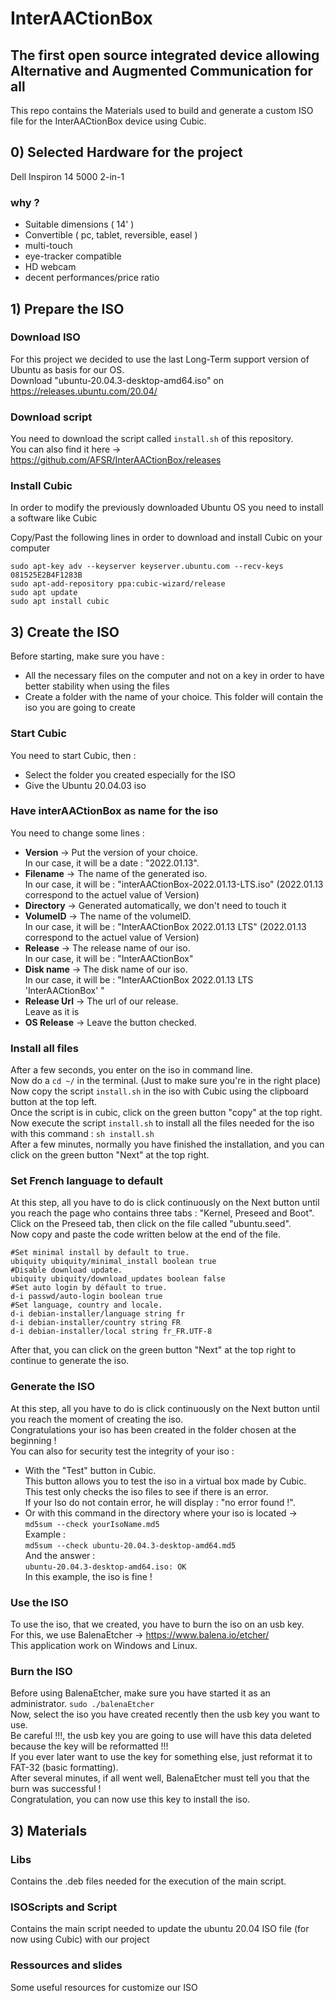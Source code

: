 # InterAACtionBox
## The first open source integrated device allowing Alternative and Augmented Communication for all

This repo contains the Materials used to build and generate a custom ISO file for the InterAACtionBox device using Cubic. 

## 0) Selected Hardware for the project
Dell Inspiron 14 5000 2-in-1
### why ?
- Suitable dimensions ( 14' )
- Convertible ( pc, tablet, reversible, easel )
- multi-touch
- eye-tracker compatible
- HD webcam
- decent performances/price ratio

## 1) Prepare the ISO

### Download ISO
For this project we decided to use the last Long-Term support version of Ubuntu as basis for our OS.<br>
Download "ubuntu-20.04.3-desktop-amd64.iso" on https://releases.ubuntu.com/20.04/

### Download script
You need to download the script called ``` install.sh ``` of this repository.<br>
You can also find it here -> https://github.com/AFSR/InterAACtionBox/releases

### Install Cubic
In order to modify the previously downloaded Ubuntu OS you need to install a software like Cubic

Copy/Past the following lines in order to download and install Cubic on your computer
```
sudo apt-key adv --keyserver keyserver.ubuntu.com --recv-keys 081525E2B4F1283B
sudo apt-add-repository ppa:cubic-wizard/release
sudo apt update
sudo apt install cubic
```

## 3) Create the ISO

Before starting, make sure you have :
* All the necessary files on the computer and not on a key in order to have better stability when using the files
* Create a folder with the name of your choice. This folder will contain the iso you are going to create 

### Start Cubic
You need to start Cubic, then :
* Select the folder you created especially for the ISO
* Give the Ubuntu 20.04.03 iso

### Have interAACtionBox as name for the iso
You need to change some lines :
* <b>Version</b> -> Put the version of your choice. <br> 
  In our case, it will be a date : "2022.01.13".
* <b>Filename</b> -> The name of the generated iso. <br> 
  In our case, it will be : "interAACtionBox-2022.01.13-LTS.iso" (2022.01.13 correspond to the actuel value of Version)
* <b>Directory</b> -> Generated automatically, we don't need to touch it
* <b>VolumeID</b> -> The name of the volumeID. <br> 
  In our case, it will be : "InterAACtionBox 2022.01.13 LTS" (2022.01.13 correspond to the actuel value of Version)
* <b>Release</b> -> The release name of our iso. <br>
  In our case, it will be : "InterAACtionBox"
* <b>Disk name</b> -> The disk name of our iso. <br> 
  In our case, it will be : "InterAACtionBox 2022.01.13 LTS 'InterAACtionBox' "
* <b>Release Url</b> -> The url of our release. <br>
  Leave as it is
* <b>OS Release</b> -> Leave the button checked.

### Install all files
After a few seconds, you enter on the iso in command line.<br>
Now do a ``` cd ~/ ``` in the terminal. (Just to make sure you're in the right place) <br>
Now copy the script ``` install.sh ``` in the iso with Cubic using the clipboard button at the top left. <br>
Once the script is in cubic, click on the green button "copy" at the top right. <br>
Now execute the script ``` install.sh ``` to install all the files needed for the iso with this command : ``` sh install.sh ``` <br>
After a few minutes, normally you have finished the installation, and you can click on the green button "Next" at the top right.

### Set French language to default
At this step, all you have to do is click continuously on the Next button until you reach the page who contains three tabs : "Kernel, Preseed and Boot". <br>
Click on the Preseed tab, then click on the file called "ubuntu.seed". <br>
Now copy and paste the code written below at the end of the file. <br>
```
#Set minimal install by default to true.
ubiquity ubiquity/minimal_install boolean true
#Disable download update.
ubiquity ubiquity/download_updates boolean false
#Set auto login by défault to true.
d-i passwd/auto-login boolean true
#Set language, country and locale.
d-i debian-installer/language string fr
d-i debian-installer/country string FR
d-i debian-installer/local string fr_FR.UTF-8
```
After that, you can click on the green button "Next" at the top right to continue to generate the iso.

### Generate the ISO
At this step, all you have to do is click continuously on the Next button until you reach the moment of creating the iso.<br>
Congratulations your iso has been created in the folder chosen at the beginning ! <br>
You can also for security test the integrity of your iso :
* With the "Test" button in Cubic. <br>
  This button allows you to test the iso in a virtual box made by Cubic. <br>
  This test only checks the iso files to see if there is an error. <br>
  If your Iso do not contain error, he will display : "no error found !".
* Or with this command in the directory where your iso is located -> ``` md5sum --check yourIsoName.md5  ```<br>
Example :<br>
``` md5sum --check ubuntu-20.04.3-desktop-amd64.md5 ``` <br>
And the answer : <br>
``` ubuntu-20.04.3-desktop-amd64.iso: OK ``` <br>
In this example, the iso is fine !

### Use the ISO
To use the iso, that we created, you have to burn the iso on an usb key.<br>
For this, we use BalenaEtcher -> https://www.balena.io/etcher/ <br>
This application work on Windows and Linux.

### Burn the ISO
Before using BalenaEtcher, make sure you have started it as an administrator. ``` sudo ./balenaEtcher ```<br>
Now, select the iso you have created recently then the usb key you want to use.<br>
Be careful !!!, the usb key you are going to use will have this data deleted because the key will be reformatted !!!<br>
If you ever later want to use the key for something else, just reformat it to FAT-32 (basic formatting).<br>
After several minutes, if all went well, BalenaEtcher must tell you that the burn was successful !<br>
Congratulation, you can now use this key to install the iso.

## 3) Materials

### Libs

Contains the .deb files needed for the execution of the main script.

### ISOScripts and Script

Contains the main script needed to update the ubuntu 20.04 ISO file (for now using Cubic) with our project

### Ressources and slides

Some useful resources for customize our ISO
